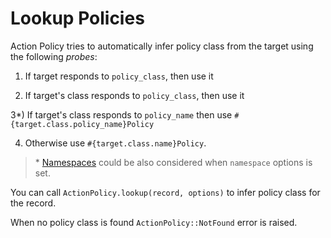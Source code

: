 # Lookup Policies

Action Policy tries to automatically infer policy class from the target using the following _probes_:

1) If target responds to `policy_class`, then use it

2) If target's class responds to `policy_class`, then use it

3\*) If target's class responds to `policy_name` then use `#{target.class.policy_name}Policy`

4) Otherwise use `#{target.class.name}Policy`.

> \* [Namespaces](namespaces.md) could be also considered when `namespace` options is set.

You can call `ActionPolicy.lookup(record, options)` to infer policy class for the record.

When no policy class is found `ActionPolicy::NotFound` error is raised.
